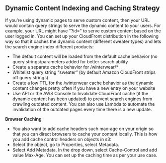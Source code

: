 ## Dynamic Content Indexing and Caching Strategy 

If you’re using dynamic pages to serve custom content, then your URL would contain query strings to serve the dynamic content to your users. For example, your URL might have "?id=" to serve custom content based on the user logged in. You can set up your CloudFront distribution in the following way so that it caches the dynamic content (different sweater types) and lets the search engine index different products:

-	The default content will be loaded from the default cache behavior (no query strings/parameters added for better search ability 
-	Create a separate cache behavior for /winterwear/*
-	Whitelist query string “sweater” (by default Amazon CloudFront strips off query strings)
-	Create a low TTL for the /winterwear cache behavior as the dynamic content changes pretty often if you have a new entry on your website 
-	Use API or the AWS Console to Invalidate CloudFront cache (if the dynamic content has been updated) to prevent search engines from crawling outdated content. You can also use Lambda to automate the invalidation of the outdated pages every time there is a new update. 

**Browser Caching**

-	You also want to add cache headers such max-age on your origin so that you can direct browsers to cache your content locally. This is how you add cache control headers on objects in s3:
-	Select the object, go to Properties, select Metadata. 
-	Select Add Metadata. In the drop down, select Cache-Control and add value Max-Age. You can set up the caching time as per your use case.
